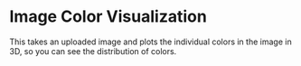 # Image Color Visualization
This takes an uploaded image and plots the individual colors in the image in 3D, so you can see the distribution of colors.
